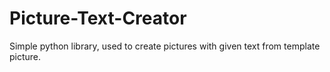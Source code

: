 # Picture-Text-Creator
Simple python library, used to create pictures with given text from template picture.
